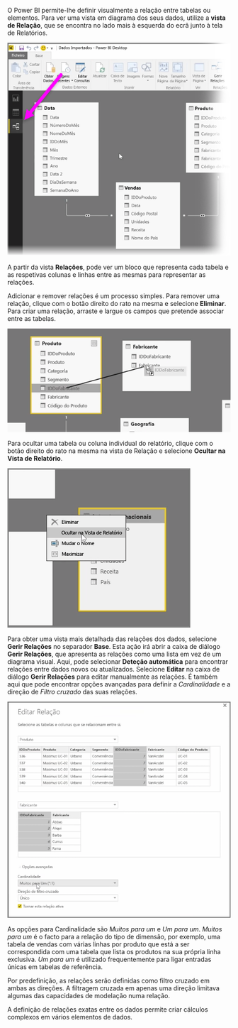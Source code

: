O Power BI permite-lhe definir visualmente a relação entre tabelas ou elementos. Para ver uma vista em diagrama dos seus dados, utilize a **vista de Relação**, que se encontra no lado mais à esquerda do ecrã junto à tela de Relatórios.

![](media/2-2-manage-data-relationships/2-2_1.png)

A partir da vista **Relações**, pode ver um bloco que representa cada tabela e as respetivas colunas e linhas entre as mesmas para representar as relações.

Adicionar e remover relações é um processo simples. Para remover uma relação, clique com o botão direito do rato na mesma e selecione **Eliminar**. Para criar uma relação, arraste e largue os campos que pretende associar entre as tabelas.

![](media/2-2-manage-data-relationships/2-2_2.png)

Para ocultar uma tabela ou coluna individual do relatório, clique com o botão direito do rato na mesma na vista de Relação e selecione **Ocultar na Vista de Relatório**.

![](media/2-2-manage-data-relationships/2-2_3.png)

Para obter uma vista mais detalhada das relações dos dados, selecione **Gerir Relações** no separador **Base**. Esta ação irá abrir a caixa de diálogo **Gerir Relações**, que apresenta as relações como uma lista em vez de um diagrama visual. Aqui, pode selecionar **Deteção automática** para encontrar relações entre dados novos ou atualizados. Selecione **Editar** na caixa de diálogo **Gerir Relações** para editar manualmente as relações. É também aqui que pode encontrar opções avançadas para definir a *Cardinalidade* e a direção de *Filtro cruzado* das suas relações.

![](media/2-2-manage-data-relationships/2-2_4.png)

As opções para Cardinalidade são *Muitos para um* e *Um para um*. *Muitos para um* é o facto para a relação do tipo de dimensão, por exemplo, uma tabela de vendas com várias linhas por produto que está a ser correspondida com uma tabela que lista os produtos na sua própria linha exclusiva. *Um para um* é utilizado frequentemente para ligar entradas únicas em tabelas de referência.

Por predefinição, as relações serão definidas como filtro cruzado em ambas as direções. A filtragem cruzada em apenas uma direção limitava algumas das capacidades de modelação numa relação.

A definição de relações exatas entre os dados permite criar cálculos complexos em vários elementos de dados.

